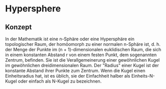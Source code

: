 # Hypersphere

## Konzept

In der Mathematik ist eine n-Sphäre oder eine Hypersphäre ein topologischer Raum, der homöomorph zu einer normalen n-Sphäre ist, d. h. der Menge der Punkte im (n + 1)-dimensionalen euklidischen Raum, die sich in einem konstanten Abstand r von einem festen Punkt, dem sogenannten Zentrum, befinden. Sie ist die Verallgemeinerung einer gewöhnlichen Kugel im gewöhnlichen dreidimensionalen Raum. Der "Radius" einer Kugel ist der konstante Abstand ihrer Punkte zum Zentrum. Wenn die Kugel einen Einheitsradius hat, ist es üblich, sie der Einfachheit halber als Einheits-N-Kugel oder einfach als N-Kugel zu bezeichnen.
